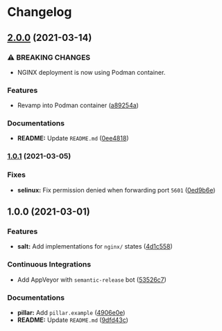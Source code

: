 # Changelog

## [2.0.0](https://github.com/extra2000/nginx-formula/compare/v1.0.1...v2.0.0) (2021-03-14)


### ⚠ BREAKING CHANGES

* NGINX deployment is now using Podman container.

### Features

* Revamp into Podman container ([a89254a](https://github.com/extra2000/nginx-formula/commit/a89254a393b14ca675e767d6ef828995c8036eb0))


### Documentations

* **README:** Update `README.md` ([0ee4818](https://github.com/extra2000/nginx-formula/commit/0ee4818ccafc6662b43fed4f2dec163301451fe5))

### [1.0.1](https://github.com/extra2000/nginx-formula/compare/v1.0.0...v1.0.1) (2021-03-05)


### Fixes

* **selinux:** Fix permission denied when forwarding port `5601` ([0ed9b6e](https://github.com/extra2000/nginx-formula/commit/0ed9b6eafe232e794aa66b266ee01ca16c5647f3))

## 1.0.0 (2021-03-01)


### Features

* **salt:** Add implementations for `nginx/` states ([4d1c558](https://github.com/extra2000/nginx-formula/commit/4d1c558b96900411a9b3c50e09baa92ae5497a4c))


### Continuous Integrations

* Add AppVeyor with `semantic-release` bot ([53526c7](https://github.com/extra2000/nginx-formula/commit/53526c754a0480fdf8ffa42fdd0350b90d50f89f))


### Documentations

* **pillar:** Add `pillar.example` ([4906e0e](https://github.com/extra2000/nginx-formula/commit/4906e0ee89a1147e30ed4f3ca831934aa25344c4))
* **README:** Update `README.md` ([9dfd43c](https://github.com/extra2000/nginx-formula/commit/9dfd43cb4aa83bf82f172c8859173e3b17fc9c6f))
